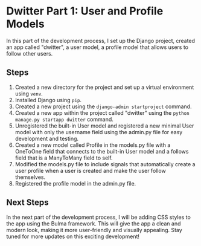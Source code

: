 # Dwitter Part 1: User and Profile Models

In this part of the development process, I set up the Django project, created an app called "dwitter", a user model, a profile model that allows users to follow other users.

## Steps

1. Created a new directory for the project and set up a virtual environment using `venv`.
2. Installed Django using `pip`.
3. Created a new project using the `django-admin startproject` command.
4. Created a new app within the project called "dwitter" using the `python manage.py startapp dwitter` command.
5. Unregistered the built-in User model and registered a new minimal User model with only the username field using the admin.py file for easy development and testing.
6. Created a new model called Profile in the models.py file with a OneToOne field that connects to the built-in User model and a follows field that is a ManyToMany field to self.
7. Modified the models.py file to include signals that automatically create a user profile when a user is created and make the user follow themselves.
8. Registered the profile model in the admin.py file.

## Next Steps
In the next part of the development process, I will be adding CSS styles to the app using the Bulma framework. This will give the app a clean and modern look, making it more user-friendly and visually appealing. Stay tuned for more updates on this exciting development!
